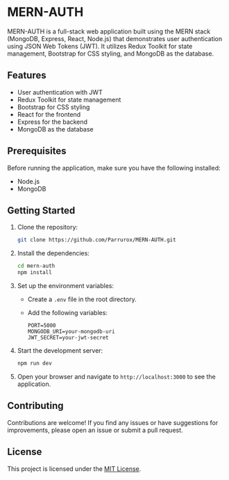 # MERN-AUTH

MERN-AUTH is a full-stack web application built using the MERN stack (MongoDB, Express, React, Node.js) that demonstrates user authentication using JSON Web Tokens (JWT). It utilizes Redux Toolkit for state management, Bootstrap for CSS styling, and MongoDB as the database.

## Features

- User authentication with JWT
- Redux Toolkit for state management
- Bootstrap for CSS styling
- React for the frontend
- Express for the backend
- MongoDB as the database

## Prerequisites

Before running the application, make sure you have the following installed:

- Node.js
- MongoDB

## Getting Started

1. Clone the repository:

   ```bash
   git clone https://github.com/Parrurox/MERN-AUTH.git
   ```

2. Install the dependencies:

   ```bash
   cd mern-auth
   npm install
   ```

3. Set up the environment variables:

   - Create a `.env` file in the root directory.
   - Add the following variables:

     ```plaintext
     PORT=5000
     MONGODB_URI=your-mongodb-uri
     JWT_SECRET=your-jwt-secret
     ```

4. Start the development server:

   ```bash
   npm run dev
   ```

5. Open your browser and navigate to `http://localhost:3000` to see the application.

## Contributing

Contributions are welcome! If you find any issues or have suggestions for improvements, please open an issue or submit a pull request.

## License

This project is licensed under the [MIT License](LICENSE).
